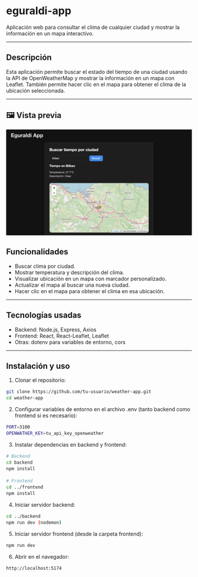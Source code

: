 # eguraldi-app

Aplicación web para consultar el clima de cualquier ciudad y mostrar la información en un mapa interactivo.

---

## Descripción

Esta aplicación permite buscar el estado del tiempo de una ciudad usando la API de OpenWeatherMap y mostrar la información en un mapa con Leaflet. También permite hacer clic en el mapa para obtener el clima de la ubicación seleccionada.

---

## 🖼️ Vista previa

![Vista previa de la app](./assets/app-screen.png)

## Funcionalidades

- Buscar clima por ciudad.
- Mostrar temperatura y descripción del clima.
- Visualizar ubicación en un mapa con marcador personalizado.
- Actualizar el mapa al buscar una nueva ciudad.
- Hacer clic en el mapa para obtener el clima en esa ubicación.

---

## Tecnologías usadas

- Backend: Node.js, Express, Axios
- Frontend: React, React-Leaflet, Leaflet
- Otras: dotenv para variables de entorno, cors

---

## Instalación y uso

1. Clonar el repositorio:

```bash
git clone https://github.com/tu-usuario/weather-app.git
cd weather-app
```

2. Configurar variables de entorno en el archivo .env (tanto backend como frontend si es necesario):

```bash
PORT=3100
OPENWATHER_KEY=tu_api_key_openweather
```

3. Instalar dependencias en backend y frontend:

```bash
# Backend
cd backend
npm install

# Frontend
cd ../frontend
npm install

```

4. Iniciar servidor backend:

```bash
cd ../backend
npm run dev (nodemon)

```

5. Iniciar servidor frontend (desde la carpeta frontend):

```bash
npm run dev

```

6. Abrir en el navegador:

```bash
http://localhost:5174
```
